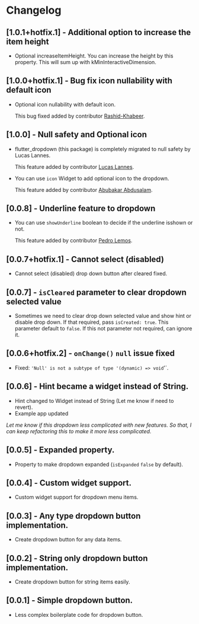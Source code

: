 # Changelog

## [1.0.1+hotfix.1] - Additional option to increase the item height

* Optional increaseItemHeight. You can increase the height by this property. This will sum up with kMinInteractiveDimension.

## [1.0.0+hotfix.1] - Bug fix icon nullability with default icon

* Optional icon nullability with default icon.

  This bug fixed added by contributor [Rashid-Khabeer](https://github.com/Rashid-Khabeer).

## [1.0.0] - Null safety and Optional icon

* flutter_dropdown (this package) is completely migrated to null safety by Lucas Lannes.

  This feature added by contributor [Lucas Lannes](https://github.com/lucaslannes).

* You can use `icon` Widget to add optional icon to the dropdown.

  This feature added by contributor [Abubakar Abdusalam](https://github.com/bynalab).

## [0.0.8] - Underline feature to dropdown

* You can use `showUnderline` boolean to decide if the underline isshown or not.

  This feature added by contributor [Pedro Lemos](https://github.com/pedrolemoz).

## [0.0.7+hotfix.1] - Cannot select (disabled)

* Cannot select (disabled) drop down button after cleared fixed.

## [0.0.7] - `isCleared` parameter to clear dropdown selected value

* Sometimes we need to clear drop down selected value and show hint or disable drop down.
  If that required, pass `isCreated: true`. This parameter default to `false`. If this not
  parameter not required, can ignore it.

## [0.0.6+hotfix.2] - `onChange()` `null` issue fixed

* Fixed: `'Null' is not a subtype of type '(dynamic) => void`'`.

## [0.0.6] - Hint became a widget instead of String.

* Hint changed to Widget instead of String (Let me know if need to revert).
* Example app updated

<em>Let me know if this dropdown less complicated with new features. So that, I can
keep refactoring this to make it more less complicated.</em>

## [0.0.5] - Expanded property.

* Property to make dropdown expanded (`isExpanded` `false` by default).

## [0.0.4] - Custom widget support.

* Custom widget support for dropdown menu items.

## [0.0.3] - Any type dropdown button implementation.

* Create dropdown button for any data items.

## [0.0.2] - String only dropdown button implementation.

* Create dropdown button for string items easily.

## [0.0.1] - Simple dropdown button.

* Less complex boilerplate code for dropdown button.